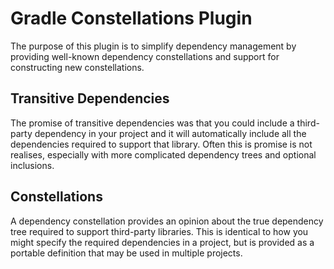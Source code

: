 # Gradle Constellations Plugin

The purpose of this plugin is to simplify dependency management by providing
well-known dependency constellations and support for constructing new constellations.

## Transitive Dependencies

The promise of transitive dependencies was that you could include a third-party
dependency in your project and it will automatically include all the dependencies
required to support that library. Often this is promise is not realises, especially
with more complicated dependency trees and optional inclusions.

## Constellations

A dependency constellation provides an opinion about the true dependency tree
required to support third-party libraries. This is identical to how you might
specify the required dependencies in a project, but is provided as a portable
definition that may be used in multiple projects.
